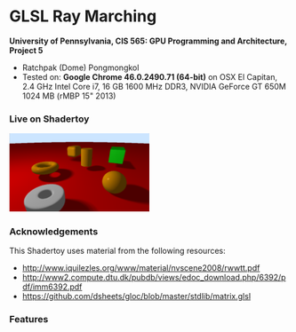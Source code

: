 # GLSL Ray Marching

**University of Pennsylvania, CIS 565: GPU Programming and Architecture, Project 5**

* Ratchpak (Dome) Pongmongkol
* Tested on: **Google Chrome 46.0.2490.71 (64-bit)** on
  OSX El Capitan, 2.4 GHz Intel Core i7, 16 GB 1600 MHz DDR3, NVIDIA GeForce GT 650M 1024 MB (rMBP 15" 2013)

### Live on Shadertoy

<a href="https://www.shadertoy.com/view/MtSXRt"><img src=img/src.png width=50%/></a>

### Acknowledgements

This Shadertoy uses material from the following resources:

* http://www.iquilezles.org/www/material/nvscene2008/rwwtt.pdf
* http://www2.compute.dtu.dk/pubdb/views/edoc_download.php/6392/pdf/imm6392.pdf
* https://github.com/dsheets/gloc/blob/master/stdlib/matrix.glsl

### Features
